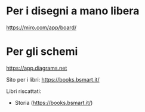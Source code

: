 # Per i disegni a mano libera

https://miro.com/app/board/

# Per gli schemi

https://app.diagrams.net

Sito per i libri:
https://books.bsmart.it/

Libri riscattati:

-   Storia (https://books.bsmart.it/)
